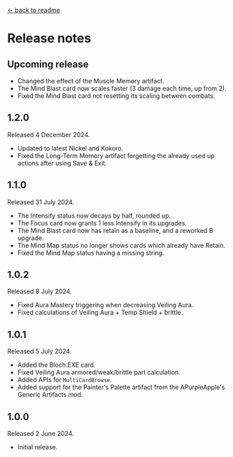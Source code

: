[← back to readme](README.md)

# Release notes

## Upcoming release

* Changed the effect of the Muscle Memory artifact.
* The Mind Blast card now scales faster (3 damage each time, up from 2).
* Fixed the Mind Blast card not resetting its scaling between combats.

## 1.2.0
Released 4 December 2024.

* Updated to latest Nickel and Kokoro.
* Fixed the Long-Term Memory artifact forgetting the already used up actions after using Save & Exit.

## 1.1.0
Released 31 July 2024.

* The Intensify status now decays by half, rounded up.
* The Focus card now grants 1 less Intensify in its upgrades.
* The Mind Blast card now has retain as a baseline, and a reworked B upgrade.
* The Mind Map status no longer shows cards which already have Retain.
* Fixed the Mind Map status having a missing string.

## 1.0.2
Released 8 July 2024.

* Fixed Aura Mastery triggering when decreasing Veiling Aura.
* Fixed calculations of Veiling Aura + Temp Shield + brittle.

## 1.0.1
Released 5 July 2024.

* Added the Bloch.EXE card.
* Fixed Veiling Aura armored/weak/brittle part calculation.
* Added APIs for `MultiCardBrowse`.
* Added support for the Painter's Palette artifact from the APurpleApple's Generic Artifacts mod.

## 1.0.0
Released 2 June 2024.

* Initial release.